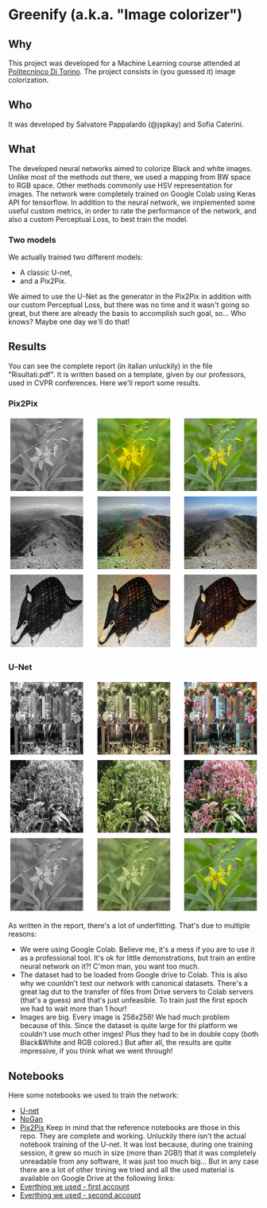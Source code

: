 # Greenify (a.k.a. "Image colorizer")

## Why
This project was developed for a Machine Learning course attended at [Politecninco Di Torino](http://www.polito.it). The project consists in (you guessed it) image colorization.

## Who
It was developed by Salvatore Pappalardo (@jspkay) and Sofia Caterini.

## What
The developed neural networks aimed to colorize Black and white images. Unlike most of the methods out there, we used a mapping from BW space to RGB space. Other methods commonly use HSV representation for images. The network were completely trained on Google Colab using Keras API for tensorflow. In addition to the neural network, we implemented some useful custom metrics, in order to rate the performance of the network, and also a custom Perceptual Loss, to best train the model.
### Two models
We actually trained two different models:
- A classic U-net,
- and a Pix2Pix.

We aimed to use the U-Net as the generator in the Pix2Pix in addition with our custom Perceptual Loss, but there was no time and it wasn't going so great, but there are already the basis to accomplish such goal, so... Who knows? Maybe one day we'll do that!

## Results
You can see the complete report (in italian unluckily) in the file "Risultati.pdf". It is written based on a template, given by our professors, used in CVPR conferences.
Here we'll report some results.
### Pix2Pix
![Flower](https://github.com/jspkay/Greenify/blob/main/Risultati%20Pix2Pix/16.png "Flower example")
![Mountain](https://github.com/jspkay/Greenify/blob/main/Risultati%20Pix2Pix/5.png "Mountain example")
![Armadillo?](https://github.com/jspkay/Greenify/blob/main/Risultati%20Pix2Pix/17.png "Armadillo(?) example")
### U-Net
![Dog](https://github.com/jspkay/Greenify/blob/main/Risultati%20U-Net/16.png "Flower example")
![Mountain](https://github.com/jspkay/Greenify/blob/main/Risultati%20U-Net/5.png "Mountain example")
![Flower 2](https://github.com/jspkay/Greenify/blob/main/Risultati%20U-Net/17.png "Flower 2 example")

As written in the report, there's a lot of underfitting. That's due to multiple reasons:
- We were using Google Colab. Believe me, it's a mess if you are to use it as a professional tool. It's ok for little demonstrations, but train an entire neural network on it?! C'mon man, you want too much.
- The dataset had to be loaded from Google drive to Colab. This is also why we counldn't test our network with canonical datasets. There's a great lag dut to the transfer of files from Drive servers to Colab servers (that's a guess) and that's just unfeasible. To train just the first epoch we had to wait more than 1 hour!
- Images are big. Every image is 256x256! We had much problem because of this. Since the dataset is quite large for thi platform we couldn't use much other imges! Plus they had to be in double copy (both Black&White and RGB colored.)
But after all, the results are quite impressive, if you think what we went through!

## Notebooks
Here some notebooks we used to train the network:
- [U-net](https://colab.research.google.com/drive/1Oc13XBfAiW94X6ecEijdqkfVESdxNKTE?usp=sharing)
- [NoGan](https://colab.research.google.com/drive/177jTPdPgVU0cUOj-jn4bnxhtZpAyCctM?usp=sharing)
- [Pix2Pix](https://drive.google.com/file/d/1tvIKepWVUoh1mVL8Bwy-7LLkPMxKAgeD/view?usp=sharing)
Keep in mind that the reference notebooks are those in this repo. They are complete and working. Unluckily there isn't the actual notebook training of the U-net. It was lost because, during one training session, it grew so much in size (more than 2GB!) that it was completely unreadable from any software, it was just too much big... But in any case there are a lot of other trining we tried and all the used material is available on Google Drive at the following links:
- [Everthing we used - first account](https://drive.google.com/drive/folders/1o3Ql0-DUIy90nSV8Qgca9lZrbYpJw_yv?usp=sharing)
- [Everthing we used - second account](https://drive.google.com/drive/folders/1zYaWNVpt8_hKogIkX9GN-KjBmQaorkj1?usp=sharing)
